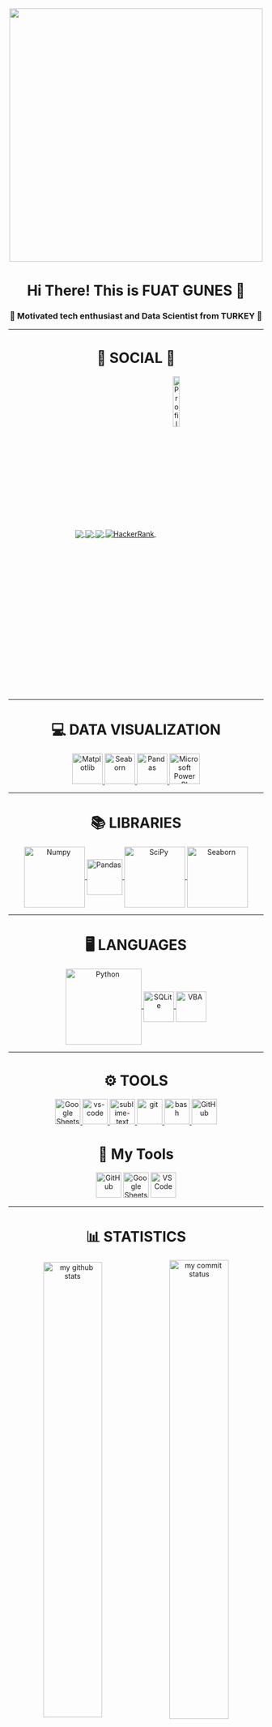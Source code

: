 ## 
<div align="center">
<img src="https://cdn.dribbble.com/users/2344801/screenshots/4774578/alphatestersanimation2.gif" width="500px">
</div>
<div align="center"> <h1 align="center"> Hi There! This is FUAT GUNES 👋 </h1> </div>
<h3 align="center">💬 Motivated tech enthusiast and Data Scientist from TURKEY 💬</h3>

---

<div align="center"> <h1 align="center"> 👨 SOCIAL 👩 </h1> </div>
<p align="center">
<a href="https://www.linkedin.com/in/fuat-gunes/">
  <img align="center" src="https://img.shields.io/badge/linkedin-%230077B5.svg?&style=for-the-badge&logo=linkedin&logoColor=white" />
</a>
<a href="mailto:fuatgunes01@gmail.com">  
  <img align="center" src="https://img.shields.io/badge/gmail-f1f2f6.svg?&style=for-the-badge&logo=gmail&logoColor=red" />
</a>
<a href="https://medium.com/@fuatgunes">
  <img align="center" src="https://img.shields.io/badge/%20-medium-black?&style=for-the-badge&logoColor=white" />
</a>
<a href="https://www.hackerrank.com/fuatgunes">
  <img align="center" src="https://img.shields.io/badge/-Hackerrank-2EC866?style=for-the-badge&logo=HackerRank&logoColor=white" alt="HackerRank"/>
</a>
<a href="https://github.com/Gunesman">
  <img align="center" src="https://komarev.com/ghpvc/?username=Gunesman" alt="Profile Views" width="16%"/>
</a>
</p>

---

<div align="center"> <h1 align="center"> 💻 DATA VISUALIZATION </h1> </div>
<p align="center">
<a href="#" target="_blank"> 
  <img src="https://upload.wikimedia.org/wikipedia/commons/thumb/8/84/Matplotlib_icon.svg/2048px-Matplotlib_icon.svg.png" alt="Matplotlib" height="60"/> 
</a>
<a href="#" target="_blank"> 
  <img src="https://seaborn.pydata.org/_static/logo-wide-lightbg.svg" alt="Seaborn" height="60"/> 
</a>
<a href="#" target="_blank"> 
  <img src="https://upload.wikimedia.org/wikipedia/commons/thumb/e/ed/Pandas_logo.svg/2560px-Pandas_logo.svg.png" alt="Pandas" height="60"/> 
</a>
<a href="#" target="_blank"> 
  <img src="https://insightsoftware.com/wp-content/uploads/2018/03/blog-microsoft-power-bi-solid-color.jpg" alt="Microsoft Power BI" height="60"/> 
</a>
</p>

---

<div align="center"> <h1 align="center"> 📚 LIBRARIES </h1> </div>
<p align="center">
<a href="#" target="_blank"> <img align="center" src="https://numpy.org/doc/stable/_static/numpylogo.svg" alt="Numpy" width="120"/> </a>
<a href="#" target="_blank"> <img align="center" src="https://upload.wikimedia.org/wikipedia/commons/thumb/e/ed/Pandas_logo.svg/2560px-Pandas_logo.svg.png" alt="Pandas" height="70"/> </a>
<a href="#" target="_blank"> <img align="center" src="https://scipy.org/images/logo.svg" alt="SciPy" width="120"/> </a>
<a href="#" target="_blank"> <img align="center" src="https://seaborn.pydata.org/_static/logo-wide-lightbg.svg" alt="Seaborn" width="120"/> </a>
</p>

---

<div align="center"> <h1 align="center"> 🖥 LANGUAGES </h1> </div>
<p align="center">
<a href="#" target="_blank"> <img align="center" src="https://download.logo.wine/logo/Python_(programming_language)/Python_(programming_language)-Logo.wine.png" alt="Python" width="150"/> </a>
<a href="#" target="_blank"> <img align="center" src="https://upload.wikimedia.org/wikipedia/commons/thumb/3/38/SQLite370.svg/1200px-SQLite370.svg.png" alt="SQLite" height="60"/> </a>
<a href="#" target="_blank"> <img align="center" src="https://ouzhang.me/talk/2019-dde-vba/featured.jpg" alt="VBA" height="60"/> </a>
</p>

---

<div align="center"> <h1 align="center"> ⚙ TOOLS </h1> </div>
<p align="center">
<a href="#" target="_blank"> <img src="https://smartgyann.files.wordpress.com/2020/05/457-4573752_read-more-on-how-you-can-use-your.png" alt="Google Sheets" height="50"/> </a>
<a href="#" target="_blank"> <img src="https://www.pngitem.com/pimgs/m/80-800968_vscode-visual-studio-logo-png-transparent-png.png" alt="vs-code" height="50"/> </a>
<a href="#" target="_blank"> <img src="https://cdn.icon-icons.com/icons2/1381/PNG/512/sublimetext_94866.png" alt="sublime-text" height="50"/> </a>
<a href="#" target="_blank"> <img src="https://www.vectorlogo.zone/logos/git-scm/git-scm-icon.svg" alt="git" height="50"/> </a>
<a href="#" target="_blank"> <img src="https://www.vectorlogo.zone/logos/gnu_bash/gnu_bash-icon.svg" alt="bash" height="50"/> </a>
<a href="#" target="_blank"> <img src="https://github.githubassets.com/images/modules/logos_page/Octocat.png" alt="GitHub" height="50"/>
 </a>
</p>

<div align="center">
  <h1>🚀 My Tools</h1>
  <p>
    <img src="https://github.githubassets.com/images/modules/logos_page/Octocat.png" alt="GitHub" height="50"/>
    <img src="https://smartgyann.files.wordpress.com/2020/05/457-4573752_read-more-on-how-you-can-use-your.png" alt="Google Sheets" height="50"/>
    <img src="https://www.pngitem.com/pimgs/m/80-800968_vscode-visual-studio-logo-png-transparent-png.png" alt="VS Code" height="50"/>
  </p>
</div>


---

<div align="center"> <h1 align="center"> 📊 STATISTICS </h1> </div>
<p align="center">
<img align="center" src="https://github-readme-stats.vercel.app/api?username=Gunesman&count_private=true&theme=algolia&show_icons=true&hide_border=true" alt="my github stats" width="48%"/>&nbsp;
<img align="center" src="https://github-readme-streak-stats.herokuapp.com/?user=Gunesman&theme=algolia" alt="my commit status" width="48.2%"/>
</p>

---

<div align="center"> <h1 align="center"> 💾 MY REPOSITORIES  </h1> </div>
<p align="center">
<a href="https://github.com/Gunesman/01_DATA_SCIENCE_NOTEBOOKS">
  <img align="center" src="https://github-readme-stats.vercel.app/api/pin/?username=Gunesman&repo=01_DATA_SCIENCE_NOTEBOOKS&theme=algolia" />
</a>
<a href="https://github.com/Gunesman/02_ASSIGNMENTS">
  <img align="center" src="https://github-readme-stats.vercel.app/api/pin/?username=Gunesman&repo=02_ASSIGNMENTS&theme=algolia" />
</a>
<a href="https://github.com/Gunesman/03_PROJECTS">
  <img align="center" src="https://github-readme-stats.vercel.app/api/pin/?username=Gunesman&repo=03_PROJECTS&theme=algolia" />
</a>
<a href="https://github.com/Gunesman/04_PYTHON">
  <img align="center" src="https://github-readme-stats.vercel.app/api/pin/?username=Gunesman&repo=04_PYTHON&theme=algolia" />
</a>
<a href="https://github.com/Gunesman/05_SQL">
  <img align="center" src="https://github-readme-stats.vercel.app/api/pin/?username=Gunesman&repo=05_SQL&theme=algolia" />
</a>
</p>
